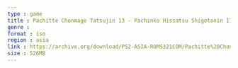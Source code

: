 ```yaml
---
type : game
title : Pachitte Chonmage Tatsujin 13 - Pachinko Hissatsu Shigotonin III (Japan)
genre : 
format : iso
region : asia
link : https://archive.org/download/PS2-ASIA-ROMS321COM/Pachitte%20Chonmage%20Tatsujin%2013%20-%20Pachinko%20Hissatsu%20Shigotonin%20III%20%28Japan%29.7z
size : 526MB
---
```

